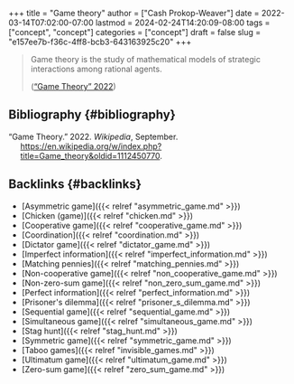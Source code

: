 +++
title = "Game theory"
author = ["Cash Prokop-Weaver"]
date = 2022-03-14T07:02:00-07:00
lastmod = 2024-02-24T14:20:09-08:00
tags = ["concept", "concept"]
categories = ["concept"]
draft = false
slug = "e157ee7b-f36c-4ff8-bcb3-643163925c20"
+++

> Game theory is the study of mathematical models of strategic interactions among rational agents.
>
> (<a href="#citeproc_bib_item_1">“Game Theory” 2022</a>)


## Bibliography {#bibliography}

<style>.csl-entry{text-indent: -1.5em; margin-left: 1.5em;}</style><div class="csl-bib-body">
  <div class="csl-entry"><a id="citeproc_bib_item_1"></a>“Game Theory.” 2022. <i>Wikipedia</i>, September. <a href="https://en.wikipedia.org/w/index.php?title=Game_theory&oldid=1112450770">https://en.wikipedia.org/w/index.php?title=Game_theory&#38;oldid=1112450770</a>.</div>
</div>


## Backlinks {#backlinks}

-   [Asymmetric game]({{< relref "asymmetric_game.md" >}})
-   [Chicken (game)]({{< relref "chicken.md" >}})
-   [Cooperative game]({{< relref "cooperative_game.md" >}})
-   [Coordination]({{< relref "coordination.md" >}})
-   [Dictator game]({{< relref "dictator_game.md" >}})
-   [Imperfect information]({{< relref "imperfect_information.md" >}})
-   [Matching pennies]({{< relref "matching_pennies.md" >}})
-   [Non-cooperative game]({{< relref "non_cooperative_game.md" >}})
-   [Non-zero-sum game]({{< relref "non_zero_sum_game.md" >}})
-   [Perfect information]({{< relref "perfect_information.md" >}})
-   [Prisoner's dilemma]({{< relref "prisoner_s_dilemma.md" >}})
-   [Sequential game]({{< relref "sequential_game.md" >}})
-   [Simultaneous game]({{< relref "simultaneous_game.md" >}})
-   [Stag hunt]({{< relref "stag_hunt.md" >}})
-   [Symmetric game]({{< relref "symmetric_game.md" >}})
-   [Taboo games]({{< relref "invisible_games.md" >}})
-   [Ultimatum game]({{< relref "ultimatum_game.md" >}})
-   [Zero-sum game]({{< relref "zero_sum_game.md" >}})
